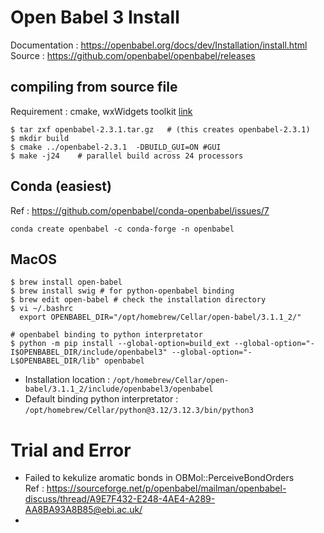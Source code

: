 # Open Babel 3 Install
Documentation : https://openbabel.org/docs/dev/Installation/install.html    
Source : https://github.com/openbabel/openbabel/releases  
## compiling from source file
Requirement : cmake, wxWidgets toolkit [link](https://github.com/jihunni/Linux/blob/master/Software_Cheminfo/wxWidgets.md)
```
$ tar zxf openbabel-2.3.1.tar.gz   # (this creates openbabel-2.3.1)
$ mkdir build
$ cmake ../openbabel-2.3.1  -DBUILD_GUI=ON #GUI
$ make -j24    # parallel build across 24 processors
```

## Conda (easiest)
Ref : https://github.com/openbabel/conda-openbabel/issues/7
```
conda create openbabel -c conda-forge -n openbabel
```
## MacOS
```
$ brew install open-babel
$ brew install swig # for python-openbabel binding
$ brew edit open-babel # check the installation directory
$ vi ~/.bashrc
  export OPENBABEL_DIR="/opt/homebrew/Cellar/open-babel/3.1.1_2/"

# openbabel binding to python interpretator
$ python -m pip install --global-option=build_ext --global-option="-I$OPENBABEL_DIR/include/openbabel3" --global-option="-L$OPENBABEL_DIR/lib" openbabel
```
- Installation location : `/opt/homebrew/Cellar/open-babel/3.1.1_2/include/openbabel3/openbabel`
- Default binding python interpretator : `/opt/homebrew/Cellar/python@3.12/3.12.3/bin/python3`

# Trial and Error
- Failed to kekulize aromatic bonds in OBMol::PerceiveBondOrders   
  Ref : https://sourceforge.net/p/openbabel/mailman/openbabel-discuss/thread/A9E7F432-E248-4AE4-A289-AA8BA93A8B85@ebi.ac.uk/  
-  
